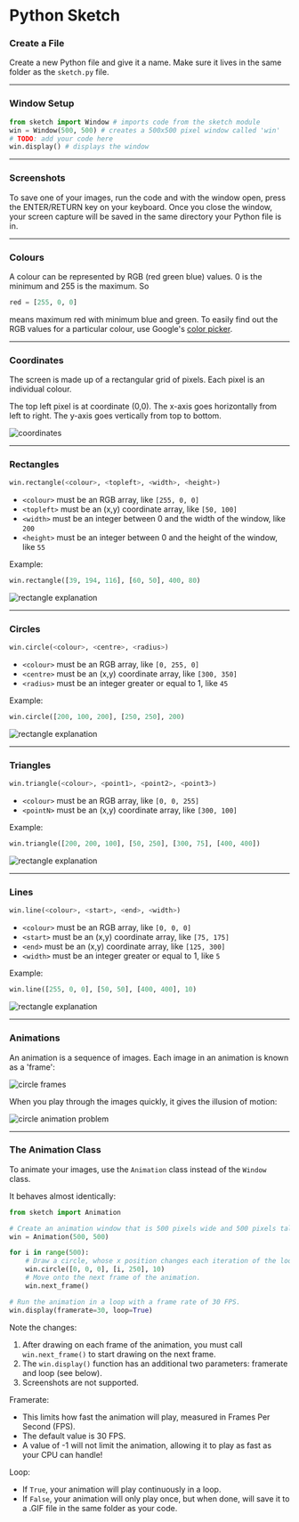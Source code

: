 # Python Sketch


### Create a File

Create a new Python file and give it a name. Make sure it lives in the same folder as the `sketch.py` file.


---

### Window Setup

```python
from sketch import Window # imports code from the sketch module
win = Window(500, 500) # creates a 500x500 pixel window called 'win'
# TODO: add your code here
win.display() # displays the window
```


---

### Screenshots

To save one of your images, run the code and with the window open, press the ENTER/RETURN key on your keyboard.
Once you close the window, your screen capture will be saved in the same directory your Python file is in.


---

### Colours

A colour can be represented by RGB (red green blue) values.
0 is the minimum and 255 is the maximum. So

```python
red = [255, 0, 0]
```

means maximum red with minimum blue and green.
To easily find out the RGB values for a particular colour, use Google's [color picker](https://g.co/kgs/6nrJno).


---

### Coordinates

The screen is made up of a rectangular grid of pixels.
Each pixel is an individual colour.

The top left pixel is at coordinate (0,0).
The x-axis goes horizontally from left to right.
The y-axis goes vertically from top to bottom.

![coordinates](.data/coordinates.jpg)


---

### Rectangles

```python
win.rectangle(<colour>, <topleft>, <width>, <height>)
```
* `<colour>` must be an RGB array, like `[255, 0, 0]`
* `<topleft>` must be an (x,y) coordinate array, like `[50, 100]`
* `<width>` must be an integer between 0 and the width of the window, like `200`
* `<height>` must be an integer between 0 and the height of the window, like `55`

Example:
```python
win.rectangle([39, 194, 116], [60, 50], 400, 80)
```

![rectangle explanation](.data/rectangle_explanation.jpg)


---

### Circles

```python
win.circle(<colour>, <centre>, <radius>)
```
* `<colour>` must be an RGB array, like `[0, 255, 0]`
* `<centre>` must be an (x,y) coordinate array, like `[300, 350]`
* `<radius>` must be an integer greater or equal to 1, like `45`

Example:
```python
win.circle([200, 100, 200], [250, 250], 200)
```

![rectangle explanation](.data/circle_explanation.jpg)


---

### Triangles

```python
win.triangle(<colour>, <point1>, <point2>, <point3>)
```
* `<colour>` must be an RGB array, like `[0, 0, 255]`
* `<pointN>` must be an (x,y) coordinate array, like `[300, 100]`

Example:
```python
win.triangle([200, 200, 100], [50, 250], [300, 75], [400, 400])
```

![rectangle explanation](.data/triangle_explanation.jpg)


---

### Lines

```python
win.line(<colour>, <start>, <end>, <width>)
```
* `<colour>` must be an RGB array, like `[0, 0, 0]`
* `<start>` must be an (x,y) coordinate array, like `[75, 175]`
* `<end>` must be an (x,y) coordinate array, like `[125, 300]`
* `<width>` must be an integer greater or equal to 1, like `5`

Example:
```python
win.line([255, 0, 0], [50, 50], [400, 400], 10)
```

![rectangle explanation](.data/line_explanation.jpg)


---

### Animations

An animation is a sequence of images.
Each image in an animation is known as a 'frame':

![circle frames](.data/circle_frames.jpg)

When you play through the images quickly, it gives the illusion of motion:

![circle animation problem](.data/circle_animation_problem.gif)

---

### The Animation Class

To animate your images, use the `Animation` class instead of the `Window` class.

It behaves almost identically:

```python
from sketch import Animation

# Create an animation window that is 500 pixels wide and 500 pixels tall. 
win = Animation(500, 500)

for i in range(500):
    # Draw a circle, whose x position changes each iteration of the loop.
    win.circle([0, 0, 0], [i, 250], 10)
    # Move onto the next frame of the animation.
    win.next_frame()

# Run the animation in a loop with a frame rate of 30 FPS.
win.display(framerate=30, loop=True)
```

Note the changes:

1. After drawing on each frame of the animation, you must call `win.next_frame()` to start drawing on the next frame.
2. The `win.display()` function has an additional two parameters: framerate and loop (see below).
3. Screenshots are not supported.

Framerate:
* This limits how fast the animation will play, measured in Frames Per Second (FPS). 
* The default value is 30 FPS. 
* A value of -1 will not limit the animation, allowing it to play as fast as your CPU can handle!

Loop:
* If `True`, your animation will play continuously in a loop.
* If `False`, your animation will only play once, but when done, will save it to a .GIF file in the same folder as your code.
